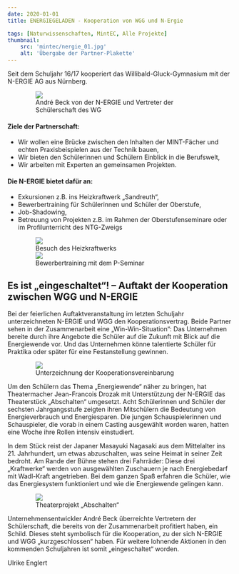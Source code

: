 ```yaml
---
date: 2020-01-01
title: ENERGIEGELADEN - Kooperation von WGG und N-Ergie

tags: [Naturwissenschaften, MintEC, Alle Projekte]
thumbnail: 
    src: 'mintec/nergie_01.jpg'
    alt: 'Übergabe der Partner-Plakette' 
---
```


Seit dem Schuljahr 16/17 kooperiert das Willibald-Gluck-Gymnasium mit der N-ERGIE AG aus Nürnberg.

<figure style="width:75%;margin:auto">
    <img src = "/images/mintec/nergie_01.jpg">
    <figcaption>
        André Beck von der N-ERGIE und Vertreter der Schülerschaft des WG
    </figcaption>
</figure>

#### Ziele der Partnerschaft:

- Wir wollen eine Brücke zwischen den Inhalten der MINT-Fächer und echten Praxisbeispielen aus der Technik bauen,
- Wir bieten den Schülerinnen und Schülern Einblick in die Berufswelt,
- Wir arbeiten mit Experten an gemeinsamen Projekten.

#### Die N-ERGIE bietet dafür an:

- Exkursionen z.B. ins Heizkraftwerk „Sandreuth“,
- Bewerbertraining für Schülerinnen und Schüler der Oberstufe,
- Job-Shadowing,
- Betreuung von Projekten z.B. im Rahmen der Oberstufenseminare oder im Profilunterricht des NTG-Zweigs

<figure style="width:75%;margin:auto">
    <img src = "/images/mintec/heizkraftwerk.jpg">
    <figcaption>
        Besuch des Heizkraftwerks
    </figcaption>
</figure>
<figure style="width:75%;margin:auto">
    <img src = "/images/mintec/bewerbungstraining.jpg">
    <figcaption>
        Bewerbertraining mit dem P-Seminar
    </figcaption>
</figure>

## Es ist „eingeschaltet“! – Auftakt der Kooperation zwischen WGG und N-ERGIE 

Bei der feierlichen Auftaktveranstaltung im letzten Schuljahr unterzeichneten N-ERGIE und WGG den Kooperationsvertrag.
Beide Partner sehen in der Zusammenarbeit eine „Win-Win-Situation“: Das Unternehmen bereite durch ihre Angebote die Schüler
auf die Zukunft mit Blick auf die Energiewende vor. Und das Unternehmen könne talentierte Schüler für Praktika oder später 
für eine Festanstellung gewinnen.

<figure style="width:75%;margin:auto">
    <img src = "/images/mintec/unterzeichnung.jpg">
    <figcaption>
        Unterzeichnung der Kooperationsvereinbarung
    </figcaption>
</figure>

Um den Schülern das Thema „Energiewende“ näher zu bringen, hat Theatermacher Jean-Francois Drozak mit Unterstützung der N-ERGIE
das Theaterstück „Abschalten“ umgesetzt. Acht Schülerinnen und Schüler der sechsten Jahrgangsstufe zeigten ihren Mitschülern 
die Bedeutung von Energieverbrauch und Energiesparen. Die jungen Schauspielerinnen und Schauspieler, die vorab in einem Casting 
ausgewählt worden waren, hatten eine Woche ihre Rollen intensiv einstudiert.

In dem Stück reist der Japaner Masayuki Nagasaki aus dem Mittelalter ins 21. Jahrhundert, um etwas abzuschalten, was seine Heimat 
in seiner Zeit bedroht. Am Rande der Bühne stehen drei Fahrräder: Diese drei „Kraftwerke“ werden von ausgewählten Zuschauern je 
nach Energiebedarf mit Wadl-Kraft angetrieben. Bei dem ganzen Spaß erfahren die Schüler, wie das Energiesystem funktioniert und wie
die Energiewende gelingen kann.

<figure style="width:75%;margin:auto">
    <img src = "/images/mintec/theater.jpg">
    <figcaption>
        Theaterprojekt „Abschalten“
    </figcaption>
</figure>

Unternehmensentwickler André Beck überreichte Vertretern der Schülerschaft, die bereits von der Zusammenarbeit profitiert haben,
ein Schild. Dieses steht symbolisch für die Kooperation, zu der sich N-ERGIE und WGG „kurzgeschlossen“ haben. Für weitere lohnende
Aktionen in den kommenden Schuljahren ist somit „eingeschaltet“ worden.

Ulrike Englert